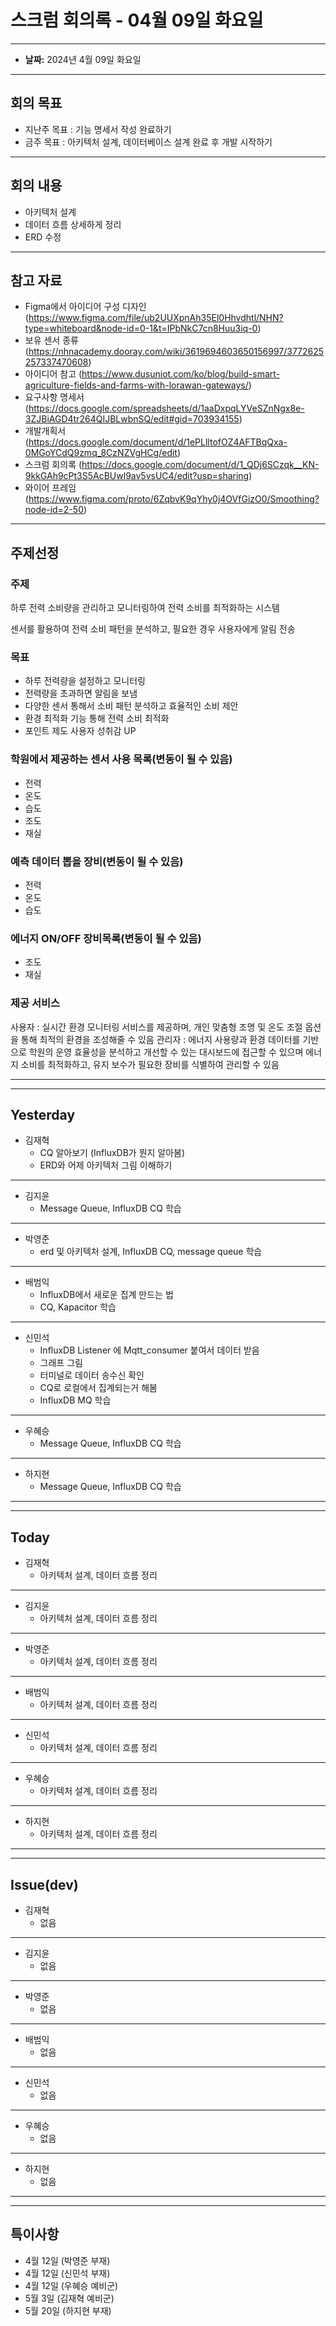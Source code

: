 # 스크럼 회의록 - 04월 09일 화요일

---

- **날짜:** 2024년 4월 09일 화요일

---
## 회의 목표
- 지난주 목표 : 기능 명세서 작성 완료하기
- 금주 목표 : 아키텍처 설계, 데이터베이스 설계 완료 후 개발 시작하기

---
## 회의 내용
- 아키텍처 설계
- 데이터 흐름 상세하게 정리
- ERD 수정

---
## 참고 자료
- Figma에서 아이디어 구성 디자인 (https://www.figma.com/file/ub2UUXpnAh35El0Hhvdhtl/NHN?type=whiteboard&node-id=0-1&t=IPbNkC7cn8Huu3iq-0)
- 보유 센서 종류 (https://nhnacademy.dooray.com/wiki/3619694603650156997/3772625257337470608)
- 아이디어 참고 (https://www.dusuniot.com/ko/blog/build-smart-agriculture-fields-and-farms-with-lorawan-gateways/)
- 요구사항 명세서 (https://docs.google.com/spreadsheets/d/1aaDxpqLYVeSZnNgx8e-3ZJBiAGD4tr264QIJBLwbnSQ/edit#gid=703934155)
- 개발개획서 (https://docs.google.com/document/d/1ePLlltofOZ4AFTBqQxa-0MGoYCdQ9zmq_8CzNZVgHCg/edit)
- 스크럼 회의록 (https://docs.google.com/document/d/1_QDj6SCzqk__KN-9kkGAh9cPt3S5AcBUwl9av5vsUC4/edit?usp=sharing)
- 와이어 프레임 (https://www.figma.com/proto/6ZqbvK9qYhy0j4OVfGizO0/Smoothing?node-id=2-50)
---
## 주제선정
### 주제

하루 전력 소비량을 관리하고 모니터링하여 전력 소비를 최적화하는 시스템

센서를 활용하여 전력 소비 패턴을 분석하고, 필요한 경우 사용자에게 알림 전송

### 목표

- 하루 전력량을 설정하고 모니터링
- 전력량을 초과하면 알림을 보냄
- 다양한 센서 통해서 소비 패턴 분석하고 효율적인 소비 제안
- 환경 최적화 기능 통해 전력 소비 최적화
- 포인트 제도 사용자 성취감 UP

### 학원에서 제공하는 센서 사용 목록(변동이 될 수 있음)

- 전력
- 온도
- 습도
- 조도
- 재실

### 예측 데이터 뽑을 장비(변동이 될 수 있음)

- 전력
- 온도
- 습도

### 에너지 ON/OFF 장비목록(변동이 될 수 있음)

- 조도
- 재실

### 제공 서비스
사용자 : 실시간 환경 모니터링 서비스를 제공하며, 개인 맞춤형 조명 및 온도 조절 옵션을 통해 최적의 환경을 조성해줄 수 있음
관리자 : 에너지 사용량과 환경 데이터를 기반으로 학원의 운영 효율성을 분석하고 개선할 수 있는 대시보드에 접근할 수 있으며 에너지 소비를 최적화하고, 유지 보수가 필요한 장비를 식별하여 관리할 수 있음

---

---
## Yesterday
- 김재혁
  - CQ 알아보기 (InfluxDB가 뭔지 알아봄)
  - ERD와 어제 아키텍처 그림 이해하기

---

- 김지윤 
  - Message Queue, InfluxDB CQ 학습

---

- 박영준
  - erd 및 아키텍처 설계, InfluxDB CQ, message queue 학습
---

- 배범익
  - InfluxDB에서 새로운 집계 만드는 법
  - CQ, Kapacitor 학습
---

- 신민석
  - InfluxDB Listener 에 Mqtt_consumer 붙여서 데이터 받음
  - 그래프 그림
  - 터미널로 데이터 송수신 확인
  - CQ로 로컬에서 집계되는거 해봄
  - InfluxDB MQ 학습
---

- 우혜승
  - Message Queue, InfluxDB CQ 학습
---

- 하지현
  - Message Queue, InfluxDB CQ 학습
---


---
## Today
- 김재혁
  - 아키텍처 설계, 데이터 흐름 정리
---

- 김지윤
  - 아키텍처 설계, 데이터 흐름 정리
---

- 박영준
  - 아키텍처 설계, 데이터 흐름 정리
---

- 배범익
  - 아키텍처 설계, 데이터 흐름 정리
---

- 신민석
  - 아키텍처 설계, 데이터 흐름 정리
---

- 우혜승
  - 아키텍처 설계, 데이터 흐름 정리
---

- 하지현
  - 아키텍처 설계, 데이터 흐름 정리
---


---
## Issue(dev)
- 김재혁
  - 없음
---
- 김지윤
  - 없음
---
- 박영준
  - 없음
---
- 배범익
  - 없음
---
- 신민석
  - 없음
---
- 우혜승
  - 없음
---
- 하지현
  - 없음

---


--- 
## 특이사항

- 4월 12일 (박영준 부재)
- 4월 12일 (신민석 부재)
- 4월 12일 (우혜승 예비군)
- 5월 3일 (김재혁 예비군)
- 5월 20일 (하지현 부재)
